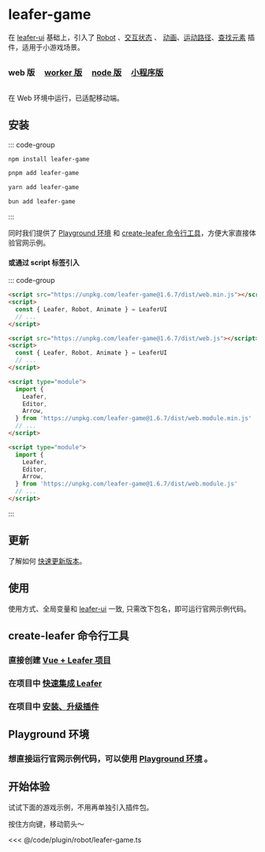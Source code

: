 <script setup>
import Case from '/component/Case.vue'
</script>

# leafer-game

在 [leafer-ui](/guide/install/ui/start.md) 基础上，引入了 [Robot](/plugin/in/robot/index.md) 、[交互状态](/plugin/in/state/index.md) 、 [动画](/plugin/in/animate/index.md)、[运动路径](/plugin/in/motion-path/index.md)、[查找元素](/plugin/in/find/index.md) 插件，适用于小游戏场景。

##

### web 版 &nbsp; &nbsp; [worker 版](/guide/install/game/worker/start.md) &nbsp; &nbsp; [node 版](/guide/install/game/node/start.md) &nbsp; &nbsp; [小程序版](/guide/install/game/miniapp/start.md)

##

在 Web 环境中运行，已适配移动端。

## 安装

::: code-group

```sh [npm]
npm install leafer-game
```

```sh [pnpm]
pnpm add leafer-game
```

```sh [yarn]
yarn add leafer-game
```

```sh [bun]
bun add leafer-game
```

:::

同时我们提供了 [Playground 环境](/guide/runtime.md) 和 [create-leafer 命令行工具](/create/leafer.md)，方便大家直接体验官网示例。

#### 或通过 script 标签引入

::: code-group

```html [web.min]
<script src="https://unpkg.com/leafer-game@1.6.7/dist/web.min.js"></script>
<script>
  const { Leafer, Robot, Animate } = LeaferUI
  // ...
</script>
```

```html [web]
<script src="https://unpkg.com/leafer-game@1.6.7/dist/web.js"></script>
<script>
  const { Leafer, Robot, Animate } = LeaferUI
  // ...
</script>
```

```html [module.min]
<script type="module">
  import {
    Leafer,
    Editor,
    Arrow,
  } from 'https://unpkg.com/leafer-game@1.6.7/dist/web.module.min.js'
  // ...
</script>
```

```html [module]
<script type="module">
  import {
    Leafer,
    Editor,
    Arrow,
  } from 'https://unpkg.com/leafer-game@1.6.7/dist/web.module.js'
  // ...
</script>
```

<!-- https://unpkg.com 无法访问时，可替换为 https://cdn.jsdelivr.net/npm -->

:::

## 更新

了解如何 [快速更新版本](/guide/update.md)。

## 使用

使用方式、全局变量和 [leafer-ui](/guide/install/ui/start.md) 一致, 只需改下包名，即可运行官网示例代码。

## create-leafer 命令行工具

### 直接创建 [Vue + Leafer 项目](/create/leafer.md)

### 在项目中 [快速集成 Leafer](/create/leafer.md)

### 在项目中 [安装、升级插件](/create/leafer.md)

## Playground 环境

### 想直接运行官网示例代码，可以使用 [Playground 环境](/guide/runtime.md) 。

## 开始体验

<case name="Robot" editor=false></case>

试试下面的游戏示例，不用再单独引入插件包。

按住方向键，移动箭头～

<<< @/code/plugin/robot/leafer-game.ts
